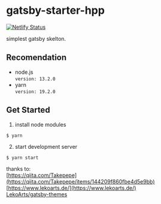 # gatsby-starter-hpp

[![Netlify Status](https://api.netlify.com/api/v1/badges/bbee222e-f232-452e-b6ba-d58f6c1af937/deploy-status)](https://app.netlify.com/sites/gatsby-starter-hpp/deploys)

simplest gatsby skelton.

## Recomendation

- node.js  
    `version: 13.2.0`
- yarn  
    `version: 19.2.0`

## Get Started

1. install node modules
```
$ yarn
```

2. start development server
```
$ yarn start
```

thanks to:  
[https://qiita.com/Takepepe](https://qiita.com/Takepepe/items/144209f860fbe4d5e9bb)  
[https://www.lekoarts.de/](https://www.lekoarts.de/)  
[LekoArts/gatsby-themes](https://github.com/LekoArts/gatsby-themes)  
